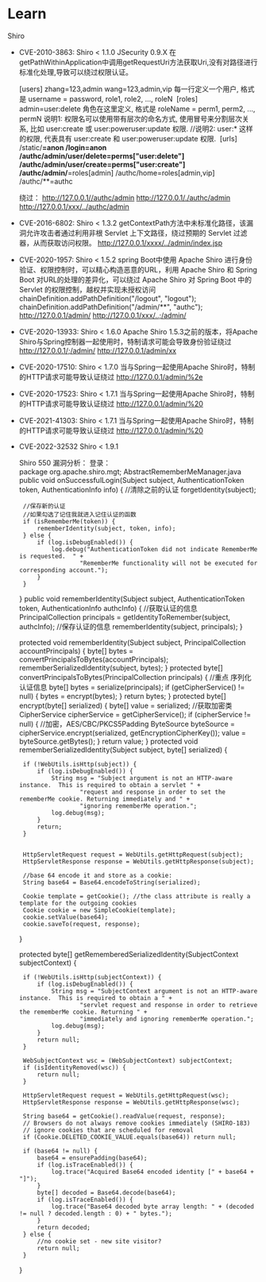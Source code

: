 # Learn

Shiro
 - CVE-2010-3863:
   Shiro < 1.1.0
   JSecurity 0.9.X
   在getPathWithinApplication中调用getRequestUri方法获取Uri,没有对路径进行标准化处理,导致可以绕过权限认证。

   [users]
   zhang=123,admin
   wang=123,admin,vip
   每一行定义一个用户, 格式是 username = password, role1, role2, ..., roleN
    ​
    [roles]
    admin=user:delete
    角色在这里定义, 格式是 roleName = perm1, perm2, ..., permN
    说明1: 权限名可以使用带有层次的命名方式, 使用冒号来分割层次关系, 比如 user:create 或 user:poweruser:update 权限.
    //说明2: user:* 这样的权限, 代表具有 user:create 和 user:poweruser:update 权限.
    ​
   [urls]
   /static/**=anon
   /login=anon
   /authc/admin/user/delete=perms["user:delete"]
   /authc/admin/user/create=perms["user:create"]
   /authc/admin/**=roles[admin]
   /authc/home=roles[admin,vip]
   /authc/**=authc
   
   绕过：
    http://127.0.0.1//authc/admin
    http://127.0.0.1/./authc/admin
    http://127.0.0.1/xxx/../authc/admin

 - CVE-2016-6802:
   Shiro < 1.3.2
   getContextPath方法中未标准化路径，该漏洞允许攻击者通过利用非根 Servlet 上下文路径，绕过预期的 Servlet 过滤器，从而获取访问权限。
   http://127.0.0.1/xxxx/../admin/index.jsp

 - CVE-2020-1957:
   Shiro < 1.5.2
   spring Boot中使用 Apache Shiro 进行身份验证、权限控制时，可以精心构造恶意的URL，利用 Apache Shiro 和 Spring Boot 对URL的处理的差异化，可以绕过 Apache Shiro 对 Spring Boot 中的 Servlet 的权限控制，越权并实现未授权访问
   chainDefinition.addPathDefinition("/logout", "logout");
   chainDefinition.addPathDefinition("/admin/**", "authc");
   http://127.0.0.1/admin/
   http://127.0.0.1/xxx/..;/admin/

 - CVE-2020-13933:
   Shiro < 1.6.0
   Apache Shiro 1.5.3之前的版本，将Apache Shiro与Spring控制器一起使用时，特制请求可能会导致身份验证绕过
   http://127.0.0.1/;/admin/
   http://127.0.0.1/admin/xx
 - CVE-2020-17510:
   Shiro < 1.7.0
   当与Spring一起使用Apache Shiro时，特制的HTTP请求可能导致认证绕过
   http://127.0.0.1/admin/%2e
 - CVE-2020-17523:
   Shiro < 1.7.1
   当与Spring一起使用Apache Shiro时，特制的HTTP请求可能导致认证绕过
   http://127.0.0.1/admin/%20
 - CVE-2021-41303:
   Shiro < 1.7.1
   当与Spring一起使用Apache Shiro时，特制的HTTP请求可能导致认证绕过
   http://127.0.0.1/admin/%20
 - CVE-2022-32532
   Shiro < 1.9.1



   Shiro 550 漏洞分析：
   登录：   
   package org.apache.shiro.mgt;
     AbstractRememberMeManager.java
       public void onSuccessfulLogin(Subject subject, AuthenticationToken token, AuthenticationInfo info) {
        //清除之前的认证
        forgetIdentity(subject);

        //保存新的认证
        //如果勾选了记住我就进入记住认证的函数
        if (isRememberMe(token)) {
            rememberIdentity(subject, token, info);
        } else {
            if (log.isDebugEnabled()) {
                log.debug("AuthenticationToken did not indicate RememberMe is requested.  " +
                        "RememberMe functionality will not be executed for corresponding account.");
            }
        }
      }
       public void rememberIdentity(Subject subject, AuthenticationToken token, AuthenticationInfo authcInfo) {
         //获取认证的信息
         PrincipalCollection principals = getIdentityToRemember(subject, authcInfo);
        //保存认证的信息
         rememberIdentity(subject, principals);
       }
   
    protected void rememberIdentity(Subject subject, PrincipalCollection accountPrincipals) {
        byte[] bytes = convertPrincipalsToBytes(accountPrincipals);
        rememberSerializedIdentity(subject, bytes);
    }
    protected byte[] convertPrincipalsToBytes(PrincipalCollection principals) {
        //重点 序列化认证信息
        byte[] bytes = serialize(principals);
        if (getCipherService() != null) {
            bytes = encrypt(bytes);
        }
        return bytes;
    }
    protected byte[] encrypt(byte[] serialized) {
        byte[] value = serialized;
        //获取加密类
        CipherService cipherService = getCipherService();
        if (cipherService != null) {
            //加密，AES/CBC/PKCS5Padding
            ByteSource byteSource = cipherService.encrypt(serialized, getEncryptionCipherKey());
            value = byteSource.getBytes();
        }
        return value;
    }
  protected void rememberSerializedIdentity(Subject subject, byte[] serialized) {

        if (!WebUtils.isHttp(subject)) {
            if (log.isDebugEnabled()) {
                String msg = "Subject argument is not an HTTP-aware instance.  This is required to obtain a servlet " +
                        "request and response in order to set the rememberMe cookie. Returning immediately and " +
                        "ignoring rememberMe operation.";
                log.debug(msg);
            }
            return;
        }


        HttpServletRequest request = WebUtils.getHttpRequest(subject);
        HttpServletResponse response = WebUtils.getHttpResponse(subject);

        //base 64 encode it and store as a cookie:
        String base64 = Base64.encodeToString(serialized);

        Cookie template = getCookie(); //the class attribute is really a template for the outgoing cookies
        Cookie cookie = new SimpleCookie(template);
        cookie.setValue(base64);
        cookie.saveTo(request, response);
    }


    protected byte[] getRememberedSerializedIdentity(SubjectContext subjectContext) {

        if (!WebUtils.isHttp(subjectContext)) {
            if (log.isDebugEnabled()) {
                String msg = "SubjectContext argument is not an HTTP-aware instance.  This is required to obtain a " +
                        "servlet request and response in order to retrieve the rememberMe cookie. Returning " +
                        "immediately and ignoring rememberMe operation.";
                log.debug(msg);
            }
            return null;
        }

        WebSubjectContext wsc = (WebSubjectContext) subjectContext;
        if (isIdentityRemoved(wsc)) {
            return null;
        }

        HttpServletRequest request = WebUtils.getHttpRequest(wsc);
        HttpServletResponse response = WebUtils.getHttpResponse(wsc);

        String base64 = getCookie().readValue(request, response);
        // Browsers do not always remove cookies immediately (SHIRO-183)
        // ignore cookies that are scheduled for removal
        if (Cookie.DELETED_COOKIE_VALUE.equals(base64)) return null;

        if (base64 != null) {
            base64 = ensurePadding(base64);
            if (log.isTraceEnabled()) {
                log.trace("Acquired Base64 encoded identity [" + base64 + "]");
            }
            byte[] decoded = Base64.decode(base64);
            if (log.isTraceEnabled()) {
                log.trace("Base64 decoded byte array length: " + (decoded != null ? decoded.length : 0) + " bytes.");
            }
            return decoded;
        } else {
            //no cookie set - new site visitor?
            return null;
        }
    }
